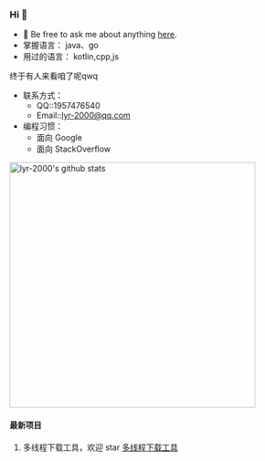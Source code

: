 ### Hi 👋

- 💬 Be free to ask me about anything [here](https://github.com/lyr-2000/lyr-2000/issues).
- 掌握语言： java、go
- 用过的语言： kotlin,cpp,js


终于有人来看咱了呢qwq

- 联系方式：
  - QQ::1957476540
  - Email::lyr-2000@qq.com
- 编程习惯：
  - 面向 Google
  - 面向 StackOverflow
 

<img src="https://github-readme-stats.vercel.app/api?username=lyr-2000&show_icons=true" width="430px" alt="lyr-2000's github stats" title="lyr-2000's github stats" />

#### 最新项目
1. 多线程下载工具，欢迎 star [多线程下载工具](https://github.com/lyr-2000/go-downloader)




